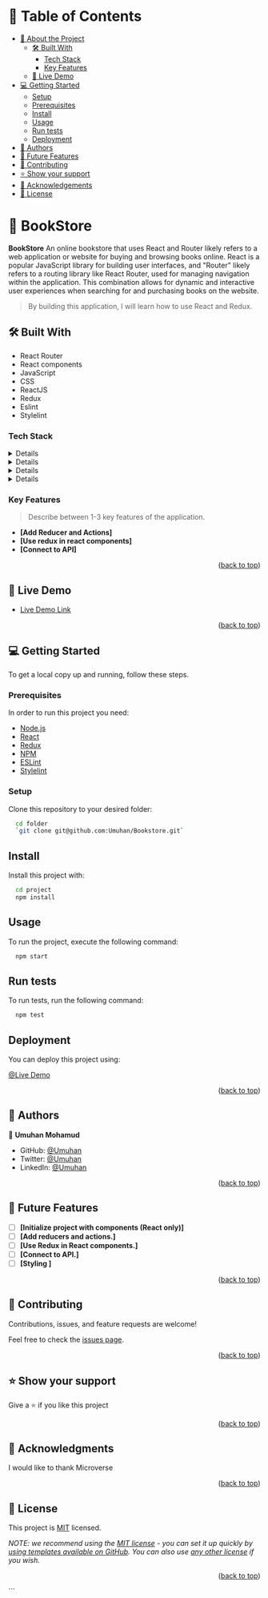 <a name="readme-top"></a>

<!-- TABLE OF CONTENTS -->

# 📗 Table of Contents

- [📖 About the Project](#about-project)
  - [🛠 Built With](#built-with)
    - [Tech Stack](#tech-stack)
    - [Key Features](#key-features)
  - [🚀 Live Demo](#live-demo)
- [💻 Getting Started](#getting-started)
  - [Setup](#setup)
  - [Prerequisites](#prerequisites)
  - [Install](#install)
  - [Usage](#usage)
  - [Run tests](#run-tests)
  - [Deployment](#deployment)
- [👥 Authors](#authors)
- [🔭 Future Features](#future-features)
- [🤝 Contributing](#contributing)
- [⭐️ Show your support](#support)
- [🙏 Acknowledgements](#acknowledgements)
- [📝 License](#license)

<!-- PROJECT DESCRIPTION -->

# 📖 BookStore <a name="about-project"></a>

**BookStore** An online bookstore that uses React and Router likely refers to a web application or website for buying and browsing books online. React is a popular JavaScript library for building user interfaces, and "Router" likely refers to a routing library like React Router, used for managing navigation within the application. This combination allows for dynamic and interactive user experiences when searching for and purchasing books on the website.

> By building this application, I will learn how to use React and Redux.

## 🛠 Built With <a name="built-with"></a>

- React Router
- React components
- JavaScript
- CSS
- ReactJS
- Redux
- Eslint
- Stylelint

### Tech Stack <a name="tech-stack"></a>

<details>
  <ul>
    <li><a href="https://reactjs.org/">React.js</a></li>
  </ul>
</details>

<details>
  <ul>
    <li><a href="https://javaScript.com/">javaScript.js</a></li>
  </ul>
</details>

<details>
  <ul>
    <li><a href="https://www.html.com/">HTML</a></li>
  </ul>
</details>
<details>
  <ul>
    <li><a href="https://www.CSS.com/">CSS</a></li>
  </ul>
</details>

<!-- Features -->

### Key Features <a name="key-features"></a>

> Describe between 1-3 key features of the application.

- **[Add Reducer and Actions]**
- **[Use redux in react components]**
- **[Connect to API]**

<p align="right">(<a href="#readme-top">back to top</a>)</p>

<!-- LIVE DEMO -->

## 🚀 Live Demo <a name="live-demo"></a>

- [Live Demo Link](https://readers-bookstore.netlify.app)

<p align="right">(<a href="#readme-top">back to top</a>)</p>

## 💻 Getting Started <a name="getting-started"></a>

To get a local copy up and running, follow these steps.

### Prerequisites

In order to run this project you need:

- [Node.js](https://nodejs.org/en/)
- [React](https://reactjs.org/)
- [Redux](https://redux.js.org/)
- [NPM](https://www.npm.com/)
- [ESLint](https://eslint.org/)
- [Stylelint](https://stylelint.io/)

### Setup

Clone this repository to your desired folder:

```sh
  cd folder
  `git clone git@github.com:Umuhan/Bookstore.git`
```

## Install

Install this project with:

```sh
  cd project
  npm install
```

## Usage

To run the project, execute the following command:

```sh
  npm start
```

## Run tests

To run tests, run the following command:

```sh
  npm test
```

## Deployment

You can deploy this project using:

[@Live Demo](https://readers-bookstore.netlify.app)

<p align="right">(<a href="#readme-top">back to top</a>)</p>

<!-- AUTHORS -->

## 👥 Authors <a name="authors"></a>

👤 **Umuhan Mohamud**

- GitHub: [@Umuhan](https://github.com/Umuhan)
- Twitter: [@Umuhan](https://twitter.com/HannyUmuhan)
- LinkedIn: [@Umuhan](https://www.linkedin.com/in/umuhan-mohamud/)

<p align="right">(<a href="#readme-top">back to top</a>)</p>

<!-- FUTURE FEATURES -->

## 🔭 Future Features <a name="future-features"></a>

- [ ] **[Initialize project with components (React only)]**
- [ ] **[Add reducers and actions.]**
- [ ] **[Use Redux in React components.]**
- [ ] **[Connect to API.]**
- [ ] **[Styling ]**

<p align="right">(<a href="#readme-top">back to top</a>)</p>

<!-- CONTRIBUTING -->

## 🤝 Contributing <a name="contributing"></a>

Contributions, issues, and feature requests are welcome!

Feel free to check the [issues page](https://github.com/Umuhan/Bookstore/issues).

<p align="right">(<a href="#readme-top">back to top</a>)</p>

<!-- SUPPORT -->

## ⭐️ Show your support <a name="support"></a>

Give a ⭐️ if you like this project

<p align="right">(<a href="#readme-top">back to top</a>)</p>

<!-- ACKNOWLEDGEMENTS -->

## 🙏 Acknowledgments <a name="acknowledgements"></a>

I would like to thank Microverse

<p align="right">(<a href="#readme-top">back to top</a>)</p>

<!-- LICENSE -->

## 📝 License <a name="license"></a>

This project is [MIT](./LICENSE.txt) licensed.

_NOTE: we recommend using the [MIT license](https://choosealicense.com/licenses/mit/) - you can set it up quickly by [using templates available on GitHub](https://docs.github.com/en/communities/setting-up-your-project-for-healthy-contributions/adding-a-license-to-a-repository). You can also use [any other license](https://choosealicense.com/licenses/) if you wish._

<p align="right">(<a href="#readme-top">back to top</a>)</p>
```
